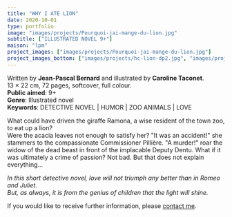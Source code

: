 ```yaml
---
title: "WHY I ATE LION"
date: 2020-10-01
type: portfolio
image: "images/projects/Pourquoi-jai-mange-du-lion.jpg"
subtitle: ["ILLUSTRATED NOVEL 9+"]
maison: "lpm"
project_images: ["images/projects/Pourquoi-jai-mange-du-lion.jpg"]
project_images_bottom: ["images/projects/hc-lion-dp2.jpg", "images/projects/hc-lion-dp3.jpg"]
---
```


Written by **Jean-Pascal Bernard** and illustrated by **Caroline Taconet**.   
13 × 22 cm, 72 pages, softcover, full colour.   
**Public aimed**: 9+   
**Genre**: Illustrated novel      
**Keywords**: DETECTIVE NOVEL | HUMOR | ZOO ANIMALS | LOVE


What could have driven the giraffe Ramona, a wise resident of the town zoo, to eat up a lion?   
Were the acacia leaves not enough to satisfy her?
"It was an accident!" she stammers to the compassionate Commissioner Pillière.
"A murder!" roar the widow of the dead beast in front of the implacable Deputy Dentu.
What if it was ultimately a crime of passion?
Not bad. But that does not explain everything...


*In this short detective novel, love will not triumph any better than in Romeo and Juliet*.   
*But, as always, it is from the genius of children that the light will shine.*   





If you would like to receive further information, please [contact me](mailto:melanie.guillaumin.edition@gmail.com).


